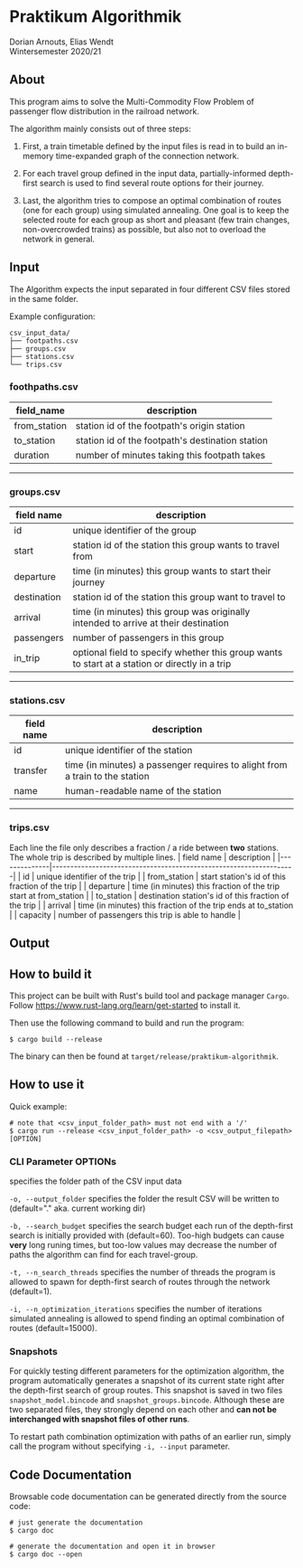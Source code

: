 Praktikum Algorithmik
=====================
Dorian Arnouts, Elias Wendt  
Wintersemester 2020/21


## About
This program aims to solve the Multi-Commodity Flow Problem of passenger flow distribution in the railroad network.

The algorithm mainly consists out of three steps:

1. First, a train timetable defined by the input files is read in to build an in-memory time-expanded graph of the connection network.

2. For each travel group defined in the input data, partially-informed depth-first search is used to find several route options for their journey.

3. Last, the algorithm tries to compose an optimal combination of routes (one for each group) using simulated annealing. One goal is to keep the selected route for each group as short and pleasant (few train changes, non-overcrowded trains) as possible, but also not to overload the network in general.


## Input
The Algorithm expects the input separated in four different CSV files stored in the same folder.

Example configuration:
``` 
csv_input_data/
├── footpaths.csv
├── groups.csv
├── stations.csv
└── trips.csv
```

### foothpaths.csv

| field_name   | description                                      |
|--------------|--------------------------------------------------|
| from_station | station id of the footpath's origin station      |
| to_station   | station id of the footpath's destination station |
| duration     | number of minutes taking this footpath takes     |

---
### groups.csv

| field name  | description                                                                                    |
|-------------|------------------------------------------------------------------------------------------------|
| id          | unique identifier of the group                                                                 |
| start       | station id of the station this group wants to travel from                                      |
| departure   | time (in minutes) this group wants to start their journey                                      |
| destination | station id of the station this group want to travel to                                         |
| arrival     | time (in minutes) this group was originally intended to arrive at their destination            |
| passengers  | number of passengers in this group                                                             |
| in_trip     | optional field to specify whether this group wants to start at a station or directly in a trip |

---
### stations.csv

| field name | description                                                                  |
|------------|------------------------------------------------------------------------------|
| id         | unique identifier of the station                                             |
| transfer   | time (in minutes) a passenger requires to alight from a train to the station |
| name       | human-readable name of the station                                           |

---
### trips.csv

Each line the file only describes a fraction / a ride between **two** stations. The whole trip is described by multiple lines.
| field name   | description                                                       |
|--------------|-------------------------------------------------------------------|
| id           | unique identifier of the trip                                     |
| from_station | start station's id of this fraction of the trip                   |
| departure    | time (in minutes) this fraction of the trip start at from_station |
| to_station   | destination station's id of this fraction of the trip             |
| arrival      | time (in minutes) this fraction of the trip ends at to_station    |
| capacity     | number of passengers this trip is able to handle                  |

## Output



## How to build it
This project can be built with Rust's build tool and package manager `Cargo`. 
Follow https://www.rust-lang.org/learn/get-started to install it.

Then use the following command to build and run the program:

```
$ cargo build --release
```
The binary can then be found at `target/release/praktikum-algorithmik`.

## How to use it
Quick example:
```
# note that <csv_input_folder_path> must not end with a '/'
$ cargo run --release <csv_input_folder_path> -o <csv_output_filepath> [OPTION]
```

### CLI Parameter OPTIONs
specifies the folder path of the CSV input data

`-o, --output_folder` specifies the folder the result CSV will be written to (default="." aka. current working dir)

`-b, --search_budget` specifies the search budget each run of the depth-first search is initially provided with (default=60). Too-high budgets can cause **very** long runing times, but too-low values may decrease the number of paths the algorithm can find for each travel-group.

`-t, --n_search_threads` specifies the number of threads the program is allowed to spawn for depth-first search of routes through the network (default=1).

`-i, --n_optimization_iterations` specifies the number of iterations simulated annealing is allowed to spend finding an optimal combination of routes (default=15000).

### Snapshots
For quickly testing different parameters for the optimization algorithm, the program automatically generates a snapshot of its current state right after the depth-first search of group routes. This snapshot is saved in two files `snapshot_model.bincode` and `snapshot_groups.bincode`. Although these are two separated files, they strongly depend on each other and **can not be interchanged with snapshot files of other runs**.

To restart path combination optimization with paths of an earlier run, simply call the program without specifying `-i, --input` parameter.


## Code Documentation
Browsable code documentation can be generated directly from the source code:
```
# just generate the documentation
$ cargo doc

# generate the documentation and open it in browser
$ cargo doc --open
```